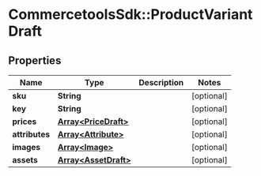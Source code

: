 # CommercetoolsSdk::ProductVariantDraft

## Properties
Name | Type | Description | Notes
------------ | ------------- | ------------- | -------------
**sku** | **String** |  | [optional] 
**key** | **String** |  | [optional] 
**prices** | [**Array&lt;PriceDraft&gt;**](PriceDraft.md) |  | [optional] 
**attributes** | [**Array&lt;Attribute&gt;**](Attribute.md) |  | [optional] 
**images** | [**Array&lt;Image&gt;**](Image.md) |  | [optional] 
**assets** | [**Array&lt;AssetDraft&gt;**](AssetDraft.md) |  | [optional] 

